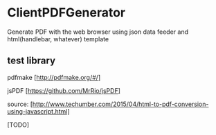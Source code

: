 # ClientPDFGenerator
Generate PDF with the web browser using json data feeder and html(handlebar, whatever) template


## test library

pdfmake [http://pdfmake.org/#/]


jsPDF [https://github.com/MrRio/jsPDF]



source: [http://www.techumber.com/2015/04/html-to-pdf-conversion-using-javascript.html]


[TODO]